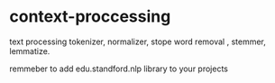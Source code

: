 # context-proccessing
text processing tokenizer, normalizer, stope word removal , stemmer, lemmatize.

remmeber to add edu.standford.nlp library to your projects

